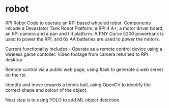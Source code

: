 # robot
RPI Robot
Code to operate an RPI based wheeled robot. Components inlcude a Devastator Tank Robot Platform, a RPI 4 A+, a motor driver board, an RPI camera and a pan and tilt platform. A PNY Curve 5200 powerbank is used to power the RPI, and 6x AA batteries are used to power the motors. 

Current functionality includes - Operate as a remote control device using a wireless game contoller. Video footage from camera returned to RPI desktop

Remote control via a public web page, using flask to generate a web server on the rpi.

Identify and move towards a tennis ball, using OpenCV to identify the correct shape and colour of the object. 

Next step is to using YOLO to add ML  object detection. 
